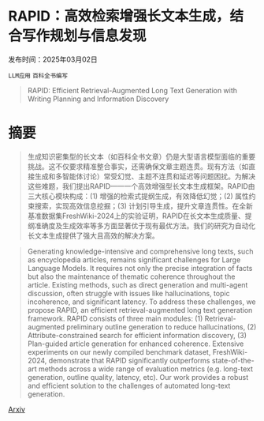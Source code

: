 # RAPID：高效检索增强长文本生成，结合写作规划与信息发现

发布时间：2025年03月02日

`LLM应用` `百科全书编写`

> RAPID: Efficient Retrieval-Augmented Long Text Generation with Writing Planning and Information Discovery

# 摘要

> 生成知识密集型的长文本（如百科全书文章）仍是大型语言模型面临的重要挑战。这不仅要求精准整合事实，还需确保文章主题连贯。现有方法（如直接生成和多智能体讨论）常受幻觉、主题不连贯和延迟等问题困扰。为解决这些难题，我们提出RAPID——一个高效增强型长文本生成框架。RAPID由三大核心模块构成：(1) 增强的检索式提纲生成，有效降低幻觉；(2) 属性约束搜索，实现高效信息挖掘；(3) 计划引导生成，提升文章连贯性。在全新基准数据集FreshWiki-2024上的实验证明，RAPID在长文本生成质量、提纲准确度及生成效率等多方面显著优于现有最优方法。我们的研究为自动化长文本生成提供了强大且高效的解决方案。

> Generating knowledge-intensive and comprehensive long texts, such as encyclopedia articles, remains significant challenges for Large Language Models. It requires not only the precise integration of facts but also the maintenance of thematic coherence throughout the article. Existing methods, such as direct generation and multi-agent discussion, often struggle with issues like hallucinations, topic incoherence, and significant latency. To address these challenges, we propose RAPID, an efficient retrieval-augmented long text generation framework. RAPID consists of three main modules: (1) Retrieval-augmented preliminary outline generation to reduce hallucinations, (2) Attribute-constrained search for efficient information discovery, (3) Plan-guided article generation for enhanced coherence. Extensive experiments on our newly compiled benchmark dataset, FreshWiki-2024, demonstrate that RAPID significantly outperforms state-of-the-art methods across a wide range of evaluation metrics (e.g. long-text generation, outline quality, latency, etc). Our work provides a robust and efficient solution to the challenges of automated long-text generation.

[Arxiv](https://arxiv.org/abs/2503.00751)
